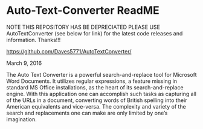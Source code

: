 # Auto-Text-Converter ReadME
NOTE THIS REPOSITORY HAS BE DEPRECIATED PLEASE USE AutoTextConverter (see below for link) for the latest code releases and information.  Thanks!!!

https://github.com/Daves5771/AutoTextConverter/

March 9, 2016

The Auto Text Converter is a powerful search-and-replace tool for Microsoft Word Documents.  It utilizes regular expressions, a feature missing in standard MS Office installations, as the heart of its search-and-replace engine.  With this application one can accomplish such tasks as capturing all of the URLs in a document, converting words of British spelling into their American equivalents and vice-versa. The complexity and variety of the search and replacements one can make are only limited by one’s imagination.

